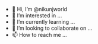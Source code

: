- 👋 Hi, I’m @nikunjworld
- 👀 I’m interested in ...
- 🌱 I’m currently learning ...
- 💞️ I’m looking to collaborate on ...
- 📫 How to reach me ...

<!---
nikunjworld/nikunjworld is a ✨ special ✨ repository because its `README.md` (this file) appears on your GitHub profile.
You can click the Preview link to take a look at your changes.
--->
